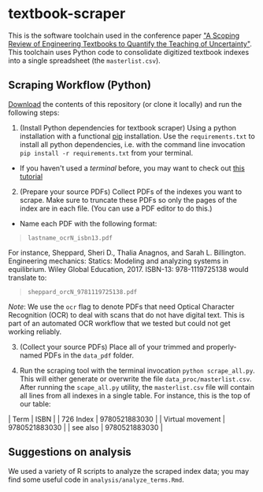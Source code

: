 # textbook-scraper

This is the software toolchain used in the conference paper ["A Scoping Review of Engineering Textbooks to Quantify the Teaching of Uncertainty"](https://nemo.asee.org/public/conferences/327/papers/36798/view). This toolchain uses Python code to consolidate digitized textbook indexes into a single spreadsheet (the `masterlist.csv`).

## Scraping Workflow (Python)

[Download](https://github.com/zdelrosario/textbook-scraper/archive/refs/heads/main.zip) the contents of this repository (or clone it locally) and run the following steps:

1. (Install Python dependencies for textbook scraper) Using a python installation with a functional [pip](https://pypi.org/project/pip/) installation. Use the `requirements.txt` to install all python dependencies, i.e. with the command line invocation `pip install -r requirements.txt` from your terminal.
  - If you haven't used a *terminal* before, you may want to check out [this tutorial](https://towardsdatascience.com/a-quick-guide-to-using-command-line-terminal-96815b97b955)

2. (Prepare your source PDFs) Collect PDFs of the indexes you want to scrape. Make sure to truncate these PDFs so only the pages of the index are in each file. (You can use a PDF editor to do this.)
  - Name each PDF with the following format:

> `lastname_ocrN_isbn13.pdf`

For instance, Sheppard, Sheri D., Thalia Anagnos, and Sarah L. Billington. Engineering mechanics: Statics: Modeling and analyzing systems in equilibrium. Wiley Global Education, 2017. ISBN-13: 978-1119725138 would translate to:

> `sheppard_orcN_9781119725138.pdf`

*Note*: We use the `ocr` flag to denote PDFs that need Optical Character Recognition (OCR) to deal with scans that do not have digital text. This is part of an automated OCR workflow that we tested but could not get working reliably.

3. (Collect your source PDFs) Place all of your trimmed and properly-named PDFs in the `data_pdf` folder.

4. Run the scraping tool with the terminal invocation `python scrape_all.py`. This will either generate or overwrite the file `data_proc/masterlist.csv`. After running the `scape_all.py` utility, the `masterlist.csv` file will contain all lines from all indexes in a single table. For instance, this is the top of our table:

| Term | ISBN |
| 726 Index | 9780521883030 |
| Virtual movement | 9780521883030 |
| see also | 9780521883030 |

## Suggestions on analysis

We used a variety of R scripts to analyze the scraped index data; you may find some useful code in `analysis/analyze_terms.Rmd`.
